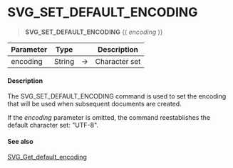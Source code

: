 # SVG_SET_DEFAULT_ENCODING

>**SVG_SET_DEFAULT_ENCODING** {( *encoding* )}

| Parameter | Type |  | Description |
| --- | --- | --- | --- |
| encoding | String | &#8594; | Character set |



#### Description 

The SVG\_SET\_DEFAULT\_ENCODING command is used to set the encoding that will be used when subsequent documents are created. 

If the *encoding* parameter is omitted, the command reestablishes the default character set: "UTF-8". 

#### See also 

[SVG\_Get\_default\_encoding](SVG%5FGet%5Fdefault%5Fencoding.md)  